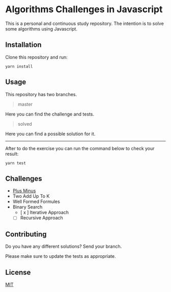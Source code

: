 # Algorithms Challenges in Javascript

This is a personal and continuous study repository.
The intention is to solve some algorithms using Javascript.

## Installation

Clone this repository and run:

```
yarn install
```

## Usage

This repository has two branches.

> master

Here you can find the challenge and tests.

> solved

Here you can find a possible solution for it.

---

After to do the exercise you can run the command below to check your result:

```
yarn test
```

## Challenges

- [Plus Minus](https://www.hackerrank.com/challenges/plus-minus/problem)
- Two Add Up To K
- Well Formed Formules
- Binary Search
  - [ x ] Iterative Approach
  - [ ] Recursive Approach

## Contributing

Do you have any different solutions? Send your branch.

Please make sure to update the tests as appropriate.

## License

[MIT](https://choosealicense.com/licenses/mit/)
